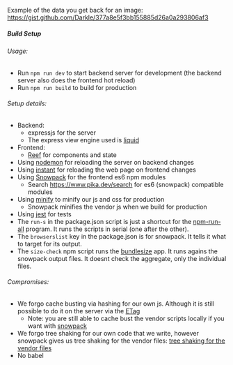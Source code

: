 Example of the data you get back for an image: https://gist.github.com/Darkle/377a8e5f3bb155885d26a0a293806af3

##### Build Setup
###### Usage:
* Run `npm run dev` to start backend server for development (the backend server also does the frontend hot reload)
* Run `npm run build` to build for production

###### Setup details:
* Backend:
  * expressjs for the server
  * The express view engine used is [liquid](https://github.com/harttle/liquidjs/wiki/Use-with-Expressjs)
* Frontend:
  * [Reef](https://github.com/cferdinandi/reef) for components and state
* Using [nodemon](https://github.com/remy/nodemon/) for reloading the server on backend changes
* Using [instant](https://github.com/fgnass/instant) for reloading the web page on frontend changes
* Using [Snowpack](https://www.snowpack.dev/) for the frontend es6 npm modules
  * Search https://www.pika.dev/search for es6 (snowpack) compatible modules
* Using [minify](https://github.com/tdewolff/minify/tree/master/cmd/minify) to minify our js and css for production
  * Snowpack minifies the vendor js when we build for production
* Using [jest](https://jestjs.io/) for tests
* The `run-s` in the package.json script is just a shortcut for the [npm-run-all](https://github.com/mysticatea/npm-run-all) program. It runs the scripts in serial (one after the other).
* The `browserslist` key in the package.json is for snowpack. It tells it what to target for its output.
* The `size-check` npm script runs the [bundlesize](https://github.com/siddharthkp/bundlesize) app. It runs agains the snowpack output files. It doesnt check the aggregate, only the individual files.

###### Compromises:
* We forgo cache busting via hashing for our own js. Although it is still possible to do it on the server via the [ETag](https://developer.mozilla.org/en-US/docs/Web/HTTP/Headers/ETag)
  * Note: you are still able to cache bust the vendor scripts locally if you want with [snowpack](https://www.snowpack.dev/#automatic-cache-busting-via-import-url)
* We forgo tree shaking for our own code that we write, however snowpack gives us tree shaking for the vendor files: [tree shaking for the vendor files](https://www.snowpack.dev/#production-optimization)
* No babel